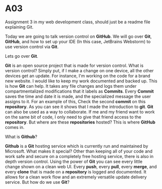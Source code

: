 # A03
Assignment 3 in my web development class, should just be a readme file explaining Git.

Today we are going to talk version control on <b>GitHub</b>.  We will go over <b>Git</b>, <b>GitHub</b>, and how to set up your IDE (In this case, JetBrains Webstorm) to use version control via <b>Git</b>.

Lets go over <b>Git</b>.

<b>Git</b> is an open source project that is made for version control.  What is version control?  Simply put, if I make a change on one device, all the other devices get an update.  For instance, I'm working on the code for a brand new website.  I would like to keep my work documented and backed up.  This is how <b>Git</b> can help.  It takes any file changes and logs them under compartmentalized modifications that it labels as <b>Commits</b>.  Every <b>Commit</b> saves the time and date it is made, and the specialized message the user assigns to it.  For an example of this, Check the second <b>commit</b> on this <b>repository</b>.  As you can see it shows that I made the introduction to <b>git</b>.  <b>Git</b> can also be used as a way to collaborate.  If me and my friend want to work on the same bit of code, I only need to give that friend access to the <b>repository</b>.  But where are these <b>repositories</b> hosted?  This is where <b>GitHub</b> comes in.

What is <b>Github</b>?

<b>Github</b> is a <b>Git</b> hosting service which is currently run and maintained by Microsoft.  What makes it special?  Other than keeping all of your code and work safe and secure on a completely free hosting service, there is also in depth version control.  Using the power of <b>Git</b> you can see every little change shown on a clean web UI.  Every <b>push</b>, every <b>pull</b>, every <b>merge</b>, and every <b>clone</b> that is made on a <b>repository</b> is logged and documented.  It allows for a clean work flow and an extremely versatile update delivery service.  But how do we use <b>Git</b>?

